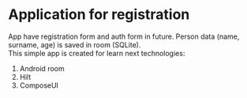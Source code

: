 # Application for registration

App have registration form and auth form in future. Person data (name, surname, age) is saved
in room (SQLite).  
This simple app is created for learn next technologies:  
1. Android room  
2. Hilt  
3. ComposeUI  